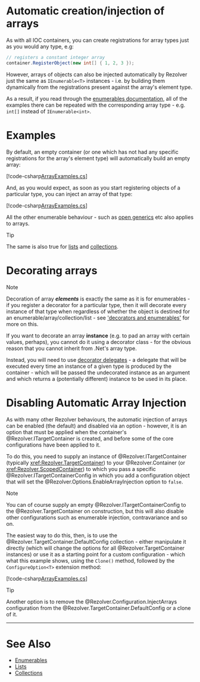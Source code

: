 ﻿# Automatic creation/injection of arrays

As with all IOC containers, you can create registrations for array types just as you would
any type, e.g:

```cs
// registers a constant integer array 
container.RegisterObject(new int[] { 1, 2, 3 });
```

However, arrays of objects can also be injected automatically by Rezolver just the same as 
`IEnumerable<T>` instances - i.e. by building them dynamically from the registrations present
against the array's element type.

As a result, if you read through the [enumerables documentation](../enumerables.md),
all of the examples there can be repeated with the corresponding array type - e.g. `int[]`
instead of `IEnumerable<int>`.

# Examples

By default, an empty container (or one which has not had any specific registrations
for the array's element type) will automatically build an empty array:

[!code-csharp[ArrayExamples.cs](../../../../../test/Rezolver.Tests.Examples/ArrayExamples.cs#example1)]

And, as you would expect, as soon as you start registering objects of a particular type,
you can inject an array of that type:

[!code-csharp[ArrayExamples.cs](../../../../../test/Rezolver.Tests.Examples/ArrayExamples.cs#example2)]

All the other enumerable behaviour - such as [open generics](../enumerables/generics.md#open-generics) 
etc also applies to arrays.

> [!TIP]
> The same is also true for [lists](lists.md) and [collections](collections.md).

# Decorating arrays

> [!NOTE]
> Decoration of array _**elements**_ is exactly the same as it is for enumerables - if you register
> a decorator for a particular type, then it will decorate every instance of that type when
> regardless of whether the object is destined for an enumerable/array/collection/list - 
> see ['decorators and enumerables'](../enumerables.md#decorators-and-enumerables)
> for more on this.

If you want to decorate an array **instance** (e.g. to pad an array with certain values, perhaps), you cannot
do it using a decorator class - for the obvious reason that you cannot inherit from .Net's array type.

Instead, you will need to use [decorator delegates](../decorators/delegates.md) - a delegate that 
will be executed every time an instance of a given type is produced by the container - which will
be passed the undecorated instance as an argument and which returns a (potentially different) instance 
to be used in its place.

# Disabling Automatic Array Injection

As with many other Rezolver behaviours, the automatic injection of arrays can be enabled (the default)
and disabled via an option - however, it is an option that must be applied when the container's 
@Rezolver.ITargetContainer is created, and before some of the core configurations have been applied
to it.

To do this, you need to supply an instance of @Rezolver.ITargetContainer (typically 
<xref:Rezolver.TargetContainer>) to your @Rezolver.Container
(or <xref:Rezolver.ScopedContainer>) to which you pass a specific @Rezolver.ITargetContainerConfig
in which you add a configuration object that will set the @Rezolver.Options.EnableArrayInjection
option to `false`.

> [!NOTE]
> You can of course supply an empty @Rezolver.ITargetContainerConfig to the @Rezolver.TargetContainer
> on construction, but this will also disable other configurations such as enumerable injection, 
> contravariance and so on.

The easiest way to do this, then, is to use the @Rezolver.TargetContainer.DefaultConfig collection - 
either manipulate it directly (which will change the options for all @Rezolver.TargetContainer instances) 
or use it as a starting point for a custom configuration - which what this example shows, using the 
`Clone()` method, followed by the `ConfigureOption<T>` extension method:

[!code-csharp[ArrayExamples.cs](../../../../../test/Rezolver.Tests.Examples/ArrayExamples.cs#example3)]

> [!TIP]
> Another option is to remove the @Rezolver.Configuration.InjectArrays configuration from the 
> @Rezolver.TargetContainer.DefaultConfig or a clone of it.

***

# See Also

- [Enumerables](../enumerables.md)
- [Lists](lists.md)
- [Collections](collections.md)